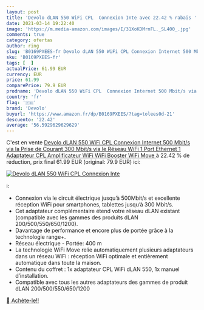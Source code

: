 ```yaml
---
layout: post
title: 'Devolo dLAN 550 WiFi CPL  Connexion Inte avec 22.42 % rabais '
date: 2021-03-14 19:22:40
image: 'https://m.media-amazon.com/images/I/31XoKDMrnFL._SL400_.jpg'
comments: true
category: ofertas
author: ring
slug: 'B0169PXEES-fr Devolo dLAN 550 WiFi CPL Connexion Internet 500 Mbit/s via...'
sku: 'B0169PXEES-fr'
tags: [  ]
actualPrice: 61.99 EUR
currency: EUR
price: 61.99
comparePrice: 79.9 EUR
prodname: 'Devolo dLAN 550 WiFi CPL  Connexion Internet 500 Mbit/s via la Prise de Courant  300 Mbit/s via le Réseau WiFi  1 Port Ethernet  1 Adaptateur CPL  Amplificateur WiFi  WiFi Booster  WiFi Move '
country: 'fr'
flag: '🇫🇷'
brand: 'Devolo'
buyurl: 'https://www.amazon.fr/dp/B0169PXEES/?tag=tolees0d-21'
descuento: '22.42'
average: '56.5929629629629'
---
```


C'est en vente [Devolo dLAN 550 WiFi CPL  Connexion Internet 500 Mbit/s via la Prise de Courant  300 Mbit/s via le Réseau WiFi  1 Port Ethernet  1 Adaptateur CPL  Amplificateur WiFi  WiFi Booster  WiFi Move ](https://www.amazon.fr/dp/B0169PXEES/?tag=tolees0d-21)  à  22.42 % de réduction, prix final  61.99 EUR (original: 79.9 EUR) ici:

[![Devolo dLAN 550 WiFi CPL  Connexion Inte](https://m.media-amazon.com/images/I/31XoKDMrnFL._SL400_.jpg)](https://www.amazon.fr/dp/B0169PXEES/?tag=tolees0d-21)

ℹ️:

- Connexion via le circuit électrique jusqu’à 500Mbit/s et excellente réception WiFi pour smartphones, tablettes jusqu’à 300 Mbit/s.
- Cet adaptateur complémentaire étend votre réseau dLAN existant (compatible avec les gammes des produits dLAN 200/500/550/650/1200).
- Davantage de performance et encore plus de portée grâce à la technologie range+.
- Réseau électrique - Portée: 400 m
- La technologie WiFi Move relie automatiquement plusieurs adaptateurs dans un réseau WiFi : réception WiFi optimale et entièrement automatique dans toute la maison.
- Contenu du coffret : 1x adaptateur CPL WiFi dLAN 550, 1x manuel d’installation.
- Compatible avec tous les autres adaptateurs des gammes de produit dLAN 200/500/550/650/1200

[🛒 Achète-le!!](https://www.amazon.fr/dp/B0169PXEES/?tag=tolees0d-21)

